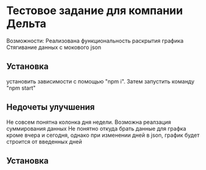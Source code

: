 # Тестовое задание для компании Дельта
Возможности:
Реализована функциональность раскрытия графика
Стягивание данных с мокового json

## Установка
установить зависимости с помощью "npm i". Затем запустить команду "npm start"

## Недочеты  улучшения
Не совсем понятна колонка дня недели. Возможна реалзация суммирования данных
Не понятно откуда брать данные для графка кроме вчера и сегодня, однако при изменении дней в json, график будет строится от введенных дней

## Установка